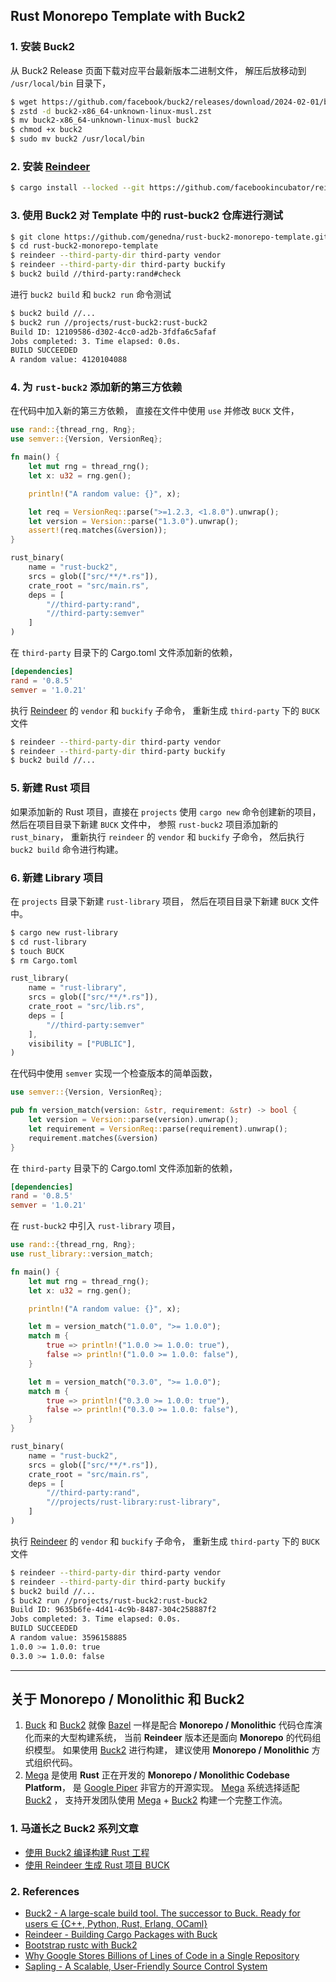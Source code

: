 ## Rust Monorepo Template with Buck2

### 1. 安装 Buck2

从 Buck2 Release 页面下载对应平台最新版本二进制文件， 解压后放移动到 `/usr/local/bin` 目录下，

```bash
$ wget https://github.com/facebook/buck2/releases/download/2024-02-01/buck2-x86_64-unknown-linux-musl.zst
$ zstd -d buck2-x86_64-unknown-linux-musl.zst
$ mv buck2-x86_64-unknown-linux-musl buck2
$ chmod +x buck2
$ sudo mv buck2 /usr/local/bin
```

### 2. 安装 [Reindeer](https://github.com/facebookincubator/reindeer)

```bash
$ cargo install --locked --git https://github.com/facebookincubator/reindeer reindeer
```

### 3. 使用 Buck2 对 Template 中的 rust-buck2 仓库进行测试

```bash
$ git clone https://github.com/genedna/rust-buck2-monorepo-template.git
$ cd rust-buck2-monorepo-template
$ reindeer --third-party-dir third-party vendor
$ reindeer --third-party-dir third-party buckify
$ buck2 build //third-party:rand#check
```

进行 `buck2 build` 和 `buck2 run` 命令测试

```bash
$ buck2 build //...
$ buck2 run //projects/rust-buck2:rust-buck2
Build ID: 12109586-d302-4cc0-ad2b-3fdfa6c5afaf
Jobs completed: 3. Time elapsed: 0.0s.
BUILD SUCCEEDED
A random value: 4120104088
```

### 4. 为 `rust-buck2` 添加新的第三方依赖

在代码中加入新的第三方依赖， 直接在文件中使用 `use` 并修改 `BUCK` 文件，

```rust
use rand::{thread_rng, Rng};
use semver::{Version, VersionReq};

fn main() {
    let mut rng = thread_rng();
    let x: u32 = rng.gen();

    println!("A random value: {}", x);

    let req = VersionReq::parse(">=1.2.3, <1.8.0").unwrap();
    let version = Version::parse("1.3.0").unwrap();
    assert!(req.matches(&version));
}
```

```rust
rust_binary(
    name = "rust-buck2",
    srcs = glob(["src/**/*.rs"]),
    crate_root = "src/main.rs",
    deps = [
        "//third-party:rand",
        "//third-party:semver"
    ]
)
```

在 `third-party` 目录下的 Cargo.toml 文件添加新的依赖，

```toml
[dependencies]
rand = '0.8.5'
semver = '1.0.21'
```

执行 [Reindeer](https://github.com/facebookincubator/reindeer) 的 `vendor` 和 `buckify` 子命令， 重新生成 `third-party` 下的 `BUCK` 文件

```bash
$ reindeer --third-party-dir third-party vendor
$ reindeer --third-party-dir third-party buckify
$ buck2 build //...
```

### 5. 新建 Rust 项目

如果添加新的 Rust 项目，直接在 `projects` 使用 `cargo new` 命令创建新的项目， 然后在项目目录下新建 `BUCK` 文件中， 参照 `rust-buck2` 项目添加新的 `rust_binary`， 重新执行 `reindeer` 的 `vendor` 和 `buckify` 子命令， 然后执行 `buck2 build` 命令进行构建。

### 6. 新建 Library 项目

在 `projects` 目录下新建 `rust-library` 项目， 然后在项目目录下新建 `BUCK` 文件中。

```bash
$ cargo new rust-library
$ cd rust-library
$ touch BUCK
$ rm Cargo.toml
```

```rust
rust_library(
    name = "rust-library",
    srcs = glob(["src/**/*.rs"]),
    crate_root = "src/lib.rs",
    deps = [
        "//third-party:semver"
    ],
    visibility = ["PUBLIC"],
)
```

在代码中使用 `semver` 实现一个检查版本的简单函数，

```rust
use semver::{Version, VersionReq};

pub fn version_match(version: &str, requirement: &str) -> bool {
    let version = Version::parse(version).unwrap();
    let requirement = VersionReq::parse(requirement).unwrap();
    requirement.matches(&version)
}
```

在 `third-party` 目录下的 Cargo.toml 文件添加新的依赖，

```toml
[dependencies]
rand = '0.8.5'
semver = '1.0.21'
```

在 `rust-buck2` 中引入 `rust-library` 项目，

```rust
use rand::{thread_rng, Rng};
use rust_library::version_match;

fn main() {
    let mut rng = thread_rng();
    let x: u32 = rng.gen();

    println!("A random value: {}", x);

    let m = version_match("1.0.0", ">= 1.0.0");
    match m {
        true => println!("1.0.0 >= 1.0.0: true"),
        false => println!("1.0.0 >= 1.0.0: false"),
    }

    let m = version_match("0.3.0", ">= 1.0.0");
    match m {
        true => println!("0.3.0 >= 1.0.0: true"),
        false => println!("0.3.0 >= 1.0.0: false"),
    }
}
```

```rust
rust_binary(
    name = "rust-buck2",
    srcs = glob(["src/**/*.rs"]),
    crate_root = "src/main.rs",
    deps = [
        "//third-party:rand",
        "//projects/rust-library:rust-library",
    ]
)
```

执行 [Reindeer](https://github.com/facebookincubator/reindeer) 的 `vendor` 和 `buckify` 子命令， 重新生成 `third-party` 下的 `BUCK` 文件

```bash
$ reindeer --third-party-dir third-party vendor
$ reindeer --third-party-dir third-party buckify
$ buck2 build //...
$ buck2 run //projects/rust-buck2:rust-buck2
Build ID: 9635b6fe-4d41-4c9b-8487-304c258887f2
Jobs completed: 3. Time elapsed: 0.0s.
BUILD SUCCEEDED
A random value: 3596158885
1.0.0 >= 1.0.0: true
0.3.0 >= 1.0.0: false
```


---

## 关于 Monorepo / Monolithic 和 Buck2

1. [Buck](https://buck.build) 和 [Buck2](https://buck2.build) 就像 [Bazel](https://bazel.build) 一样是配合 **Monorepo / Monolithic** 代码仓库演化而来的大型构建系统， 当前 **Reindeer** 版本还是面向 **Monorepo** 的代码组织模型。 如果使用 [Buck2](https://buck2.build) 进行构建， 建议使用 **Monorepo / Monolithic** 方式组织代码。 
2. [Mega](https://github.com/web3infra-foundation/mega) 是使用 **Rust** 正在开发的 **Monorepo / Monolithic Codebase Platform**， 是 [Google Piper](https://cacm.acm.org/magazines/2016/7/204032-why-google-stores-billions-of-lines-of-code-in-a-single-repository/fulltext) 非官方的开源实现。 [Mega](https://github.com/web3infra-foundation/mega) 系统选择适配 [Buck2](https://buck2.build) ， 支持开发团队使用 [Mega](https://github.com/web3infra-foundation/mega) + [Buck2](https://buck2.build) 构建一个完整工作流。

### 1. 马道长之 Buck2 系列文章

- [使用 Buck2 编译构建 Rust 工程](https://maquanyi.com/articles/buck2-rust-hello-world)
- [使用 Reindeer 生成 Rust 项目 BUCK](https://maquanyi.com/articles/buck2-rust-reindeer)

### 2. References 

- [Buck2 - A large-scale build tool. The successor to Buck. Ready for users ∈ {C++, Python, Rust, Erlang, OCaml}](https://buck2.build)
- [Reindeer - Building Cargo Packages with Buck](https://github.com/facebookincubator/reindeer)
- [Bootstrap rustc with Buck2](https://github.com/themarwhal/buck2-rust)
- [Why Google Stores Billions of Lines of Code in a Single Repository](https://cacm.acm.org/magazines/2016/7/204032-why-google-stores-billions-of-lines-of-code-in-a-single-repository/fulltext)
- [Sapling - A Scalable, User-Friendly Source Control System](https://sapling-scm.com)